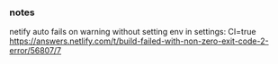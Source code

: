 ### notes

netify auto fails on warning without setting env in settings:
CI=true
https://answers.netlify.com/t/build-failed-with-non-zero-exit-code-2-error/56807/7
